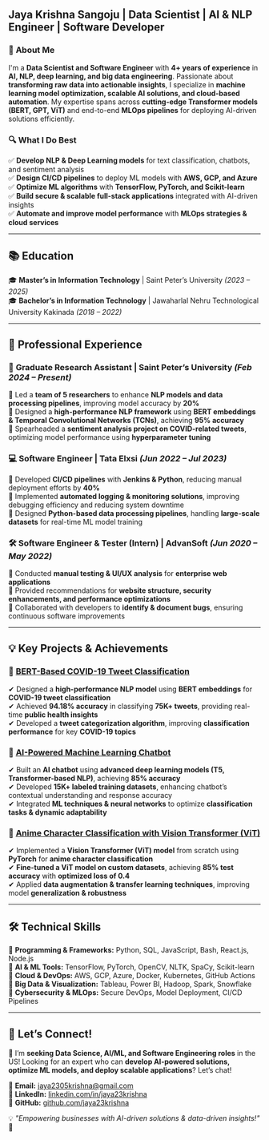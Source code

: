 ## **Jaya Krishna Sangoju** | Data Scientist | AI & NLP Engineer | Software Developer  

### 🔹 **About Me**  
I'm a **Data Scientist and Software Engineer** with **4+ years of experience** in **AI, NLP, deep learning, and big data engineering**. Passionate about **transforming raw data into actionable insights**, I specialize in **machine learning model optimization, scalable AI solutions, and cloud-based automation**. My expertise spans across **cutting-edge Transformer models (BERT, GPT, ViT)** and end-to-end **MLOps pipelines** for deploying AI-driven solutions efficiently.  

### 🔍 **What I Do Best**  
✅ **Develop NLP & Deep Learning models** for text classification, chatbots, and sentiment analysis  
✅ **Design CI/CD pipelines** to deploy ML models with **AWS, GCP, and Azure**  
✅ **Optimize ML algorithms** with **TensorFlow, PyTorch, and Scikit-learn**  
✅ **Build secure & scalable full-stack applications** integrated with AI-driven insights  
✅ **Automate and improve model performance** with **MLOps strategies & cloud services**  

---

## 📚 **Education**  
🎓 **Master’s in Information Technology** | Saint Peter’s University _(2023 – 2025)_  
🎓 **Bachelor’s in Information Technology** | Jawaharlal Nehru Technological University Kakinada _(2018 – 2022)_  

---

## 💼 **Professional Experience**  

### 🚀 **Graduate Research Assistant** | Saint Peter’s University _(Feb 2024 – Present)_  
🔹 Led a **team of 5 researchers** to enhance **NLP models and data processing pipelines**, improving model accuracy by **20%**  
🔹 Designed a **high-performance NLP framework** using **BERT embeddings & Temporal Convolutional Networks (TCNs)**, achieving **95% accuracy**  
🔹 Spearheaded a **sentiment analysis project on COVID-related tweets**, optimizing model performance using **hyperparameter tuning**  

### 💻 **Software Engineer** | Tata Elxsi _(Jun 2022 – Jul 2023)_  
🔹 Developed **CI/CD pipelines** with **Jenkins & Python**, reducing manual deployment efforts by **40%**  
🔹 Implemented **automated logging & monitoring solutions**, improving debugging efficiency and reducing system downtime  
🔹 Designed **Python-based data processing pipelines**, handling **large-scale datasets** for real-time ML model training  

### 🛠️ **Software Engineer & Tester (Intern)** | AdvanSoft _(Jun 2020 – May 2022)_  
🔹 Conducted **manual testing & UI/UX analysis** for **enterprise web applications**  
🔹 Provided recommendations for **website structure, security enhancements, and performance optimizations**  
🔹 Collaborated with developers to **identify & document bugs**, ensuring continuous software improvements  

---

## 💡 **Key Projects & Achievements**  

### 🔹 **[BERT-Based COVID-19 Tweet Classification](https://github.com/jayakrishnajk2305/BERT-COVID-Tweet-Classification.git)**  
✔ Designed a **high-performance NLP model** using **BERT embeddings** for **COVID-19 tweet classification**  
✔ Achieved **94.18% accuracy** in classifying **75K+ tweets**, providing real-time **public health insights**  
✔ Developed a **tweet categorization algorithm**, improving **classification performance** for key **COVID-19 topics**  

### 🔹 **[AI-Powered Machine Learning Chatbot](https://github.com/jayakrishnajk2305/AI-Powered-Machine-Learning-Chatbot.git)**  
✔ Built an **AI chatbot** using **advanced deep learning models (T5, Transformer-based NLP)**, achieving **85% accuracy**  
✔ Developed **15K+ labeled training datasets**, enhancing chatbot’s contextual understanding and response accuracy  
✔ Integrated **ML techniques & neural networks** to optimize **classification tasks & dynamic adaptability**  

### 🔹 **[Anime Character Classification with Vision Transformer (ViT)](https://github.com/jayakrishnajk2305/Dragon-Ball-Z-Character-Classification-with-Deep-Learning.git)**  
✔ Implemented a **Vision Transformer (ViT) model** from scratch using **PyTorch** for **anime character classification**  
✔ **Fine-tuned a ViT model on custom datasets**, achieving **85% test accuracy** with **optimized loss of 0.4**  
✔ Applied **data augmentation & transfer learning techniques**, improving model **generalization & robustness**  

---

## 🛠️ **Technical Skills**  
🔹 **Programming & Frameworks:** Python, SQL, JavaScript, Bash, React.js, Node.js  
🔹 **AI & ML Tools:** TensorFlow, PyTorch, OpenCV, NLTK, SpaCy, Scikit-learn  
🔹 **Cloud & DevOps:** AWS, GCP, Azure, Docker, Kubernetes, GitHub Actions  
🔹 **Big Data & Visualization:** Tableau, Power BI, Hadoop, Spark, Snowflake  
🔹 **Cybersecurity & MLOps:** Secure DevOps, Model Deployment, CI/CD Pipelines  

---

## 📣 **Let’s Connect!**  
🚀 I’m **seeking Data Science, AI/ML, and Software Engineering roles** in the US! Looking for an expert who can **develop AI-powered solutions, optimize ML models, and deploy scalable applications**? Let’s chat!  

📩 **Email:** jaya2305krishna@gmail.com  
🔗 **LinkedIn:** [linkedin.com/in/jaya23krishna](https://linkedin.com/in/jaya23krishna)  
🌟 **GitHub:** [github.com/jaya23krishna](https://github.com/jaya23krishna)  

💡 _"Empowering businesses with AI-driven solutions & data-driven insights!"_ 🚀  

